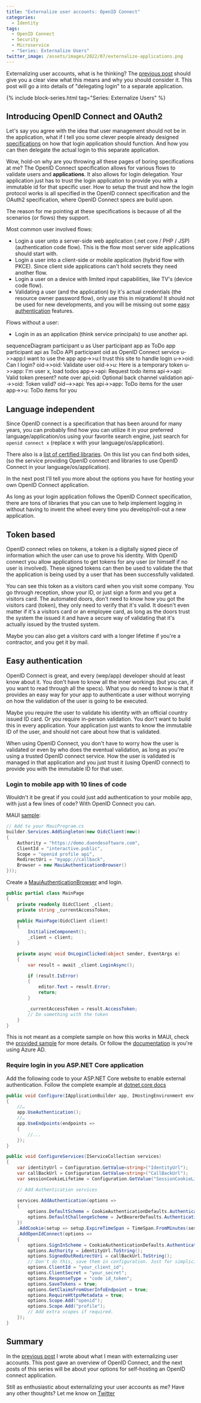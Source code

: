```yaml
---
title: "Externalize user accounts: OpenID Connect"
categories:
  - Identity
tags:
  - OpenID Connect
  - Security
  - Microservice
  - "Series: Externalize Users"
twitter_image: /assets/images/2022/07/externalize-applications.png
---
```


Externalizing user accounts, what is he thinking? The [previous post](/2022/07/28/externalize-user-acconts-intro/) should give you a clear view what this means and why you should consider it. This post will go a into details of "delegating login" to a separate application.

<!--more-->

{% include block-series.html tag="Series: Externalize Users" %}

## Introducing OpenID Connect and OAuth2

Let's say you agree with the idea that user management should not be in the application, what if I tell you some clever people already designed [specifications](https://openid.net/developers/specs/) on how that login application should function. And how you can then delegate the actual login to this separate application.

Wow, hold-on why are you throwing all these pages of boring specifications at me? The OpenID Connect specification allows for various flows to validate users and **applications**. It also allows for login delegation. Your application just has to trust the login application to provide you with a immutable id for that specific user. How to setup the trust and how the login protocol works is all specified in the OpenID connect specification and the OAuth2 specification, where OpenID Connect specs are build upon.

The reason for me pointing at these specifications is because of all the scenarios (or flows) they support.

Most common user involved flows:

- Login a user unto a server-side web application (.net core / PHP / JSP) (authentication code flow). This is the flow most server side applications should start with.
- Login a user into a client-side or mobile application (hybrid flow with PKCE). Since client side applications can't hold secrets they need another flow.
- Login a user on a device with limited input capabilities, like TV's (device code flow).
- Validating a user (and the application) by it's actual credentials (the resource owner password flow), only use this in migrations! It should not be used for new developments, and you will be missing out some [easy authentication](#easy-authentication) features.

Flows without a user:

- Login in as an application (think service principals) to use another api.

<div class="mermaid">
sequenceDiagram
    participant u as User
    participant app as ToDo app
    participant api as ToDo API
    participant oid as OpenID Connect service
    u->>app:I want to use the app
    app->>u:I trust this site to handle login
    u->>oid: Can I login?
    oid->>oid: Validate user
    oid->>u: Here is a temporary token
    u->>app: I'm user x, load todos
    app->>api: Request todo items
    api->>api: Valid token present?
    note over api,oid: Optional back channel validation
    api-->>oid: Token valid?
    oid-->>api: Yes
    api->>app: ToDo items for the user
    app->>u: ToDo items for you
</div>

## Language independent

Since OpenID connect is a specification that has been around for many years, you can probably find how you can utilize it in your preferred language/application/os using your favorite search engine, just search for `openid connect x` (replace x with your language/os/application).

There also is a [list of certified libraries](https://openid.net/developers/certified/). On this list you can find both sides, (so the service providing OpenID connect and libraries to use OpenID Connect in your language/os/application).

In the next post I'll tell you more about the options you have for hosting your own OpenID Connect application.

As long as your login application follows the OpenID Connect specification, there are tons of libraries that you can use to help implement logging in without having to invent the wheel every time you develop/roll-out a new application.

## Token based

OpenID connect relies on tokens, a token is a digitally signed piece of information which the user can use to prove his identity. With OpenID connect you allow applications to get tokens for any user (or himself if no user is involved). These signed tokens can then be used to validate the that the application is being used by a user that has been successfully validated.

You can see this token as a visitors card when you visit some company. You go through reception, show your ID, or just sign a form and you get a visitors card. The automated doors, don't need to know how you got the visitors card (token), they only need to verify that it's valid. It doesn't even matter if it's a visitors card or an employee card, as long as the doors trust the system the issued it and have a secure way of validating that it's actually issued by the trusted system.

Maybe you can also get a visitors card with a longer lifetime if you're a contractor, and you get it by mail.

## Easy authentication

OpenID Connect is great, and every (wep/app) developer should at least know about it. You don't have to know all the inner workings (but you can, if you want to read through all the specs). What you do need to know is that it provides an easy way for your app to authenticate a user without worrying on how the validation of the user is going to be executed.

Maybe you require the user to validate his identity with an official country issued ID card. Or you require in-person validation. You don't want to build this in every application. Your application just wants to know the immutable ID of the user, and should not care about how that is validated.

When using OpenID Connect, you don't have to worry how the user is validated or even by who does the eventual validation, as long as you're using a trusted OpenID connect service. How the user is validated is managed in that application and you just trust it (using OpenID connect) to provide you with the immutable ID for that user.

### Login to mobile app with 10 lines of code

Wouldn't it be great if you could just add authentication to your mobile app, with just a few lines of code? With OpenID Connect you can.

MAUI [sample][maui-sample]:

```csharp
// Add to your MauiProgram.cs
builder.Services.AddSingleton(new OidcClient(new()
{
    Authority = "https://demo.duendesoftware.com",
    ClientId = "interactive.public",
    Scope = "openid profile api",
    RedirectUri = "myapp://callback",
    Browser = new MauiAuthenticationBrowser()
}));
```

Create a [MauiAuthenticationBrowser](https://github.com/IdentityModel/IdentityModel.OidcClient.Samples/blob/c636a3c97867d70cad5712641bdc86c8979de759/Maui/MauiApp2/MauiApp2/MauiAuthenticationBrowser.cs) and login.

```csharp
public partial class MainPage
{
    private readonly OidcClient _client;
    private string _currentAccessToken;

    public MainPage(OidcClient client)
    {
        InitializeComponent();
        _client = client;
    }

    private async void OnLoginClicked(object sender, EventArgs e)
    {
        var result = await _client.LoginAsync();

        if (result.IsError)
        {
            editor.Text = result.Error;
            return;
        }

        _currentAccessToken = result.AccessToken;
        // Do something with the token
    }
}
```

This is not meant as a complete sample on how this works in MAUI, check the [provided sample][maui-sample] for more details. Or follow the [documentation](https://docs.microsoft.com/en-us/azure/developer/mobile-apps/azure-mobile-apps/quickstarts/maui/authentication#configure-a-native-client-application) is you're using Azure AD.

[maui-sample]: https://github.com/IdentityModel/IdentityModel.OidcClient.Samples/tree/main/Maui/MauiApp2/MauiApp2

### Require login in you ASP.NET Core application

Add the following code to your ASP.NET Core website to enable external authentication. Follow the complete example at [dotnet core docs](https://docs.microsoft.com/en-us/dotnet/architecture/microservices/secure-net-microservices-web-applications/#authenticate-with-an-openid-connect-or-oauth-20-identity-provider)

```csharp
public void Configure(IApplicationBuilder app, IHostingEnvironment env)
{
    //…
    app.UseAuthentication();
    //…
    app.UseEndpoints(endpoints =>
    {
        //...
    });
}

public void ConfigureServices(IServiceCollection services)
{
    var identityUrl = Configuration.GetValue<string>("IdentityUrl");
    var callBackUrl = Configuration.GetValue<string>("CallBackUrl");
    var sessionCookieLifetime = Configuration.GetValue("SessionCookieLifetimeMinutes", 60);

    // Add Authentication services

    services.AddAuthentication(options =>
    {
        options.DefaultScheme = CookieAuthenticationDefaults.AuthenticationScheme;
        options.DefaultChallengeScheme = JwtBearerDefaults.AuthenticationScheme;
    })
    .AddCookie(setup => setup.ExpireTimeSpan = TimeSpan.FromMinutes(sessionCookieLifetime))
    .AddOpenIdConnect(options =>
    {
        options.SignInScheme = CookieAuthenticationDefaults.AuthenticationScheme;
        options.Authority = identityUrl.ToString();
        options.SignedOutRedirectUri = callBackUrl.ToString();
        // Don't do this, save them in configuration. Just for simplicity
        options.ClientId = "your_client_id";
        options.ClientSecret = "your_secret";
        options.ResponseType = "code id_token";
        options.SaveTokens = true;
        options.GetClaimsFromUserInfoEndpoint = true;
        options.RequireHttpsMetadata = true;
        options.Scope.Add("openid");
        options.Scope.Add("profile");
        // Add extra scopes if required.
    });
}
```

## Summary

In the [previous post](/2022/07/28/externalize-user-acconts-intro/) I wrote about what I mean with externalizing user accounts. This post gave an overview of OpenID Connect, and the next posts of this series will be about your options for self-hosting an OpenID connect application.

Still as enthusiastic about externalizing your user accounts as me? Have any other thoughts? Let me know on <a href="https://twitter.com/intent/tweet?url={{ page.url | absolute_url | url_encode }}&text={{page.title | url_encode}}&via={{ page.author | default: site.social_media.twitter }}">Twitter</a>

<script src="{{ "/assets/mermaid-8.9.2/mermaid.min.js" | relative_url }}"></script>
